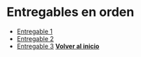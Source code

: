 # Entregables en orden
- [Entregable 1](Entregable1/02.%20Empresa.md)
- [Entregable 2](Entregable2/Modulos.md)
- [Entregable 3](Entregable3/Entregable3.md)
**[Volver al inicio](../README.md)**
